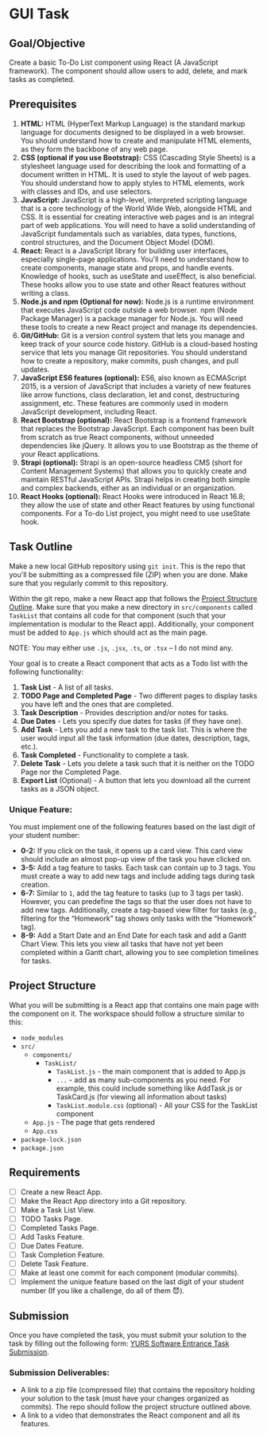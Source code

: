 # GUI Task

## Goal/Objective

Create a basic To-Do List component using React (A JavaScript framework). The component should allow users to add, delete, and mark tasks as completed.

## Prerequisites

1. **HTML:** HTML (HyperText Markup Language) is the standard markup language for documents designed to be displayed in a web browser. You should understand how to create and manipulate HTML elements, as they form the backbone of any web page.
2. **CSS (optional if you use Bootstrap):** CSS (Cascading Style Sheets) is a stylesheet language used for describing the look and formatting of a document written in HTML. It is used to style the layout of web pages. You should understand how to apply styles to HTML elements, work with classes and IDs, and use selectors.
3. **JavaScript:** JavaScript is a high-level, interpreted scripting language that is a core technology of the World Wide Web, alongside HTML and CSS. It is essential for creating interactive web pages and is an integral part of web applications. You will need to have a solid understanding of JavaScript fundamentals such as variables, data types, functions, control structures, and the Document Object Model (DOM).
4. **React:** React is a JavaScript library for building user interfaces, especially single-page applications. You'll need to understand how to create components, manage state and props, and handle events. Knowledge of hooks, such as useState and useEffect, is also beneficial. These hooks allow you to use state and other React features without writing a class.
5. **Node.js and npm (Optional for now):** Node.js is a runtime environment that executes JavaScript code outside a web browser. npm (Node Package Manager) is a package manager for Node.js. You will need these tools to create a new React project and manage its dependencies.
6. **Git/GitHub:** Git is a version control system that lets you manage and keep track of your source code history. GitHub is a cloud-based hosting service that lets you manage Git repositories. You should understand how to create a repository, make commits, push changes, and pull updates.
7. **JavaScript ES6 features (optional):** ES6, also known as ECMAScript 2015, is a version of JavaScript that includes a variety of new features like arrow functions, class declaration, let and const, destructuring assignment, etc. These features are commonly used in modern JavaScript development, including React.
8. **React Bootstrap (optional):** React Bootstrap is a frontend framework that replaces the Bootstrap JavaScript. Each component has been built from scratch as true React components, without unneeded dependencies like jQuery. It allows you to use Bootstrap as the theme of your React applications.
9. **Strapi (optional):** Strapi is an open-source headless CMS (short for Content Management Systems) that allows you to quickly create and maintain RESTful JavaScript APIs. Strapi helps in creating both simple and complex backends, either as an individual or an organization.
10. **React Hooks (optional):** React Hooks were introduced in React 16.8; they allow the use of state and other React features by using functional components. For a To-do List project, you might need to use useState hook.

## Task Outline

Make a new local GitHub repository using `git init`. This is the repo that you'll be submitting as a compressed file (ZIP) when you are done. Make sure that you regularly commit to this repository.

Within the git repo, make a new React app that follows the [Project Structure Outline](https://www.notion.so/GUI-Task-902f3ab43f304b319428e18c0dc91a66?pvs=21). Make sure that you make a new directory in `src/components` called `TaskList` that contains all code for that component (such that your implementation is modular to the React app). Additionally, your component must be added to `App.js` which should act as the main page.

NOTE: You may either use `.js`, `.jsx`, `.ts`, or `.tsx` – I do not mind any.

Your goal is to create a React component that acts as a Todo list with the following functionality:

1. **Task List** - A list of all tasks.
2. **TODO Page and Completed Page** - Two different pages to display tasks you have left and the ones that are completed.
3. **Task Description** - Provides description and/or notes for tasks.
4. **Due Dates** - Lets you specify due dates for tasks (if they have one).
5. **Add Task** - Lets you add a new task to the task list. This is where the user would input all the task information (due dates, description, tags, etc.).
6. **Task Completed** - Functionality to complete a task.
7. **Delete Task** - Lets you delete a task such that it is neither on the TODO Page nor the Completed Page.
8. **Export List** (Optional) - A button that lets you download all the current tasks as a JSON object.

### Unique Feature:

You must implement one of the following features based on the last digit of your student number:

- **0-2:** If you click on the task, it opens up a card view. This card view should include an almost pop-up view of the task you have clicked on.
- **3-5:** Add a tag feature to tasks. Each task can contain up to 3 tags. You must create a way to add new tags and include adding tags during task creation.
- **6-7:** Similar to `1`, add the tag feature to tasks (up to 3 tags per task). However, you can predefine the tags so that the user does not have to add new tags. Additionally, create a tag-based view filter for tasks (e.g., filtering for the “Homework” tag shows only tasks with the “Homework” tag).
- **8-9:** Add a Start Date and an End Date for each task and add a Gantt Chart View. This lets you view all tasks that have not yet been completed within a Gantt chart, allowing you to see completion timelines for tasks.

## Project Structure

What you will be submitting is a React app that contains one main page with the component on it. The workspace should follow a structure similar to this:

- `node_modules`
- `src/`
    - `components/`
        - `TaskList/`
            - `TaskList.js` - the main component that is added to App.js
            - `...` - add as many sub-components as you need. For example, this could include something like AddTask.js or TaskCard.js (for viewing all information about tasks)
            - `TaskList.module.css` (optional) - All your CSS for the TaskList component
    - `App.js` - The page that gets rendered
    - `App.css`
- `package-lock.json`
- `package.json`

## Requirements

- [ ] Create a new React App.
- [ ] Make the React App directory into a Git repository.
- [ ] Make a Task List View.
- [ ] TODO Tasks Page.
- [ ] Completed Tasks Page.
- [ ] Add Tasks Feature.
- [ ] Due Dates Feature.
- [ ] Task Completion Feature.
- [ ] Delete Task Feature.
- [ ] Make at least one commit for each component (modular commits).
- [ ] Implement the unique feature based on the last digit of your student number (If you like a challenge, do all of them 😈).

## Submission

Once you have completed the task, you must submit your solution to the task by filling out the following form: [YURS Software Entrance Task Submission](https://forms.gle/rt4sNMuXR9Ve1uSS7).

### Submission Deliverables:

- A link to a zip file (compressed file) that contains the repository holding your solution to the task (must have your changes organized as commits). The repo should follow the project structure outlined above.
- A link to a video that demonstrates the React component and all its features.
